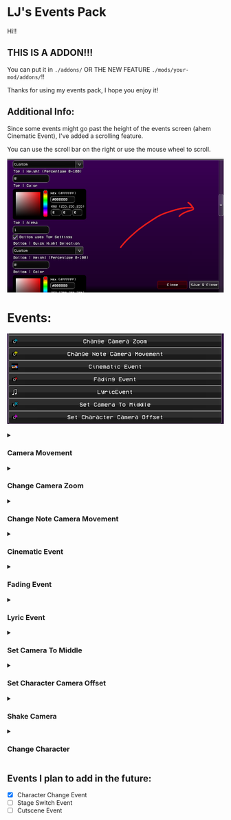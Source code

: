 # LJ's Events Pack
Hi!!

## THIS IS A ADDON!!!
You can put it in `./addons/` OR THE NEW FEATURE `./mods/your-mod/addons/`!!

Thanks for using my events pack, I hope you enjoy it!

## Additional Info:

Since some events might go past the height of the events screen (ahem Cinematic Event), I've added a scrolling feature.

You can use the scroll bar on the right or use the mouse wheel to scroll.

<img src="github/scroll_feature.png" alt="scrolling on the events substate">

# Events:
![all the custom events added](github/events.png)
<details>
    <summary><h3>Camera Movement</h3></summary>
    <p>Edited the event so that you can make the camera instantly focus on a character. You can also tween to the character's position. Easing and Time.</p>
    <p>Event parameters are exactly what they mean.</p>
    <img src="github/camera_movement.png" alt="camera movement event parameters">
</details>

<details>
    <summary><h3>Change Camera Zoom</h3></summary>
    <p>This changes the defaultCamZoom variable to be that value. You can also tween the value.</p>
    <p>Instant - instantly changes the zoom value.</p>
    <p>Additive - adds the value to the current zoom value.</p>
    <p>Take Snapshot - saves the current zoom value to a snapshot. (A snapshot is taken on creation of PlayState)</p>
    <p>Reset To Snapshot - resets the zoom value to the snapshot.</p>
    <p>Time - The time in beats that the tween takes.</p>
    <p>Tween Ease - ease function. (FlxEase)</p>
    <p>Tween Type - ease type. (FlxEase)</p>
    <img src="github/change_camera_zoom.png" alt="change camera zoom event parameters">
</details>

<details>
    <summary><h3>Change Note Camera Movement</h3></summary>
    <p>The event pack contains a script that moves the camera when a character is focused on and hits a note. Check out ./songs/ui_notecam.hx for more info.</p>
    <img src="github/change_note_camera_movement.png" alt="change note camera movement event parameters">
</details>

<details>
    <summary><h3>Cinematic Event</h3></summary>
    <p>This event shows 2 bars on the top and bottom. (Its rendered with one sprite!! check out the event .hx lol)</p>
    <p>The time is in steps, but toggling Convert Steps to Beats or Convert Steps or Beats into Time will do exactly that.</p>
    <p>Everything else is self explanatory.</p>
    <img src="github/cinematic_event_1.png" alt="cinematic event parameters">
    <img src="github/cinematic_event_2.png" alt="cinematic event parameters">
</details>

<details>
    <summary><h3>Fading Event</h3></summary>
    <p>Fading event can act like a flash event, but with more control the alpha, and time with tweens.</p>
    <p>Events are self explanatory.</p>
    <img src="github/fading_event.png" alt="fading event parameters">
</details>

<details>
    <summary><h3>Lyric Event</h3></summary>
    <p>This was made for Pillar Funkin! It's a bit complicated to explain here, but it uses a .json in `./songs/your-song/lyric.json`, you can find an example in `./github/`</p>
    <p>Events are self explanatory.</p>
    <img src="github/lyric_event.png" alt="lyric event parameters">
</details>

<details>
    <summary><h3>Set Camera To Middle</h3></summary>
    <p>This basically acts like the YoshiCrafterEngine's version of the % between 2 characters. Pick 2 strumline's characters, and the float will be point between them.</p>
    <p>Events are self explanatory.</p>
    <img src="github/set_camera_to_middle.png" alt="set camera to middle event parameters">
</details>

<details>
    <summary><h3>Set Character Camera Offset</h3></summary>
    <p>This modifies the Character's camera position. You can also tween to the value as well.</p>
    <!--  -->
    <p>Camera Target - The character index of the `strumLine.characters` array to edit.</p>
    <p>Additive - Adds the value to the current camera offset.</p>
    <p>Take Snapshot - Saves the camera's position value as a snapshot. (A snapshot is taken on creation of PlayState)</p>
    <p>Reset To Snapshot - Resets the camera's position to the snapshot. (Per character!!)</p>
    <p>Tween Time - The time in beats that the tween takes. If left at 0, camFollow's lerp will be used instead.</p>
    <p>The rest is self explanatory.</p>
    <!--  -->
    <img src="github/set_character_camera_offset.png" alt="set character camera offset event parameters">
</details>

<details>
    <summary><h3>Shake Camera</h3></summary>
    <p>Shakes the camera, pretty self explanatory. You can do specific cameras, or all the cameras in the list of rendering cameras.</p>
    <img src="github/shake_camera.png" alt="shake camera event parameters">
</details>

<details>
    <summary><h3>Change Character</h3></summary>
    <p>This event, personally I won't use, because there is way better ways to do it than an event, but useful for those who can't code in Codename Engine.</p>
    <p>The Character Index is based on the StrumLine's Characters array, so you can change any character.</p>
    <!--  -->
    <p>Precaching the character just preloads the character to a map array. So if the character with the same name is already in the map, it will reference that character and load that one instead.</p>
    <!--  -->
    <p>NOW THIS IS IMPORTANT BECAUSE PEOPLE DON'T UNDERSTAND THIS SOMEHOW!!</p>
    <p>If you change the "x" or "y" param in the `data/character` XML, that is the Charatcer's GLOBAL position!!! This affects where the character is placed in ANY stage. So that's probably why when you switch characters, they are at an offset.</p>
    <!--  -->
    <p>To counteract this, the Offset X and Offset Y params are there. They will always apply an offset when the event is called (unless the character you are switching to is already active).</p>
    <img src="github/change_character.png" alt="change character event parameters">
</details>

## Events I plan to add in the future:

- [X] Character Change Event
- [ ] Stage Switch Event
- [ ] Cutscene Event